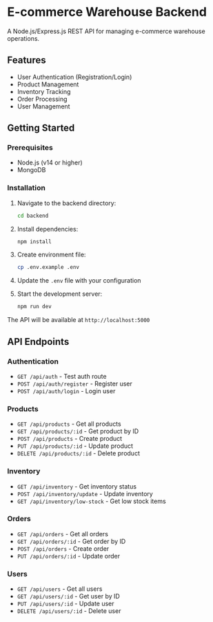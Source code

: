 # E-commerce Warehouse Backend

A Node.js/Express.js REST API for managing e-commerce warehouse operations.

## Features

- User Authentication (Registration/Login)
- Product Management
- Inventory Tracking
- Order Processing
- User Management

## Getting Started

### Prerequisites
- Node.js (v14 or higher)
- MongoDB

### Installation

1. Navigate to the backend directory:
   ```bash
   cd backend
   ```

2. Install dependencies:
   ```bash
   npm install
   ```

3. Create environment file:
   ```bash
   cp .env.example .env
   ```

4. Update the `.env` file with your configuration

5. Start the development server:
   ```bash
   npm run dev
   ```

The API will be available at `http://localhost:5000`

## API Endpoints

### Authentication
- `GET /api/auth` - Test auth route
- `POST /api/auth/register` - Register user
- `POST /api/auth/login` - Login user

### Products
- `GET /api/products` - Get all products
- `GET /api/products/:id` - Get product by ID
- `POST /api/products` - Create product
- `PUT /api/products/:id` - Update product
- `DELETE /api/products/:id` - Delete product

### Inventory
- `GET /api/inventory` - Get inventory status
- `POST /api/inventory/update` - Update inventory
- `GET /api/inventory/low-stock` - Get low stock items

### Orders
- `GET /api/orders` - Get all orders
- `GET /api/orders/:id` - Get order by ID
- `POST /api/orders` - Create order
- `PUT /api/orders/:id` - Update order

### Users
- `GET /api/users` - Get all users
- `GET /api/users/:id` - Get user by ID
- `PUT /api/users/:id` - Update user
- `DELETE /api/users/:id` - Delete user
